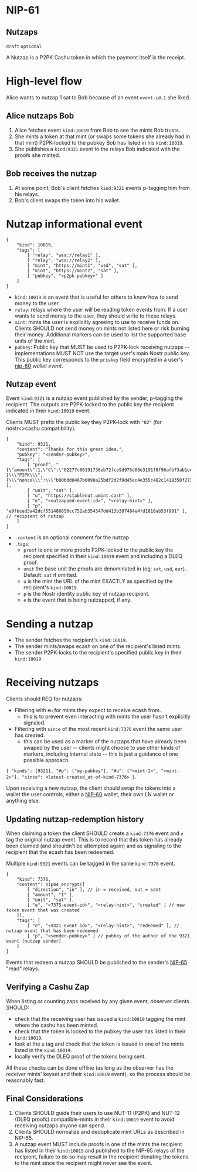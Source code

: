NIP-61
======

Nutzaps
-------

`draft` `optional`

A Nutzap is a P2PK Cashu token in which the payment itself is the receipt.

# High-level flow
Alice wants to nutzap 1 sat to Bob because of an event `event-id-1` she liked.

## Alice nutzaps Bob
1. Alice fetches event `kind:10019` from Bob to see the mints Bob trusts.
2. She mints a token at that mint (or swaps some tokens she already had in that mint) P2PK-locked to the pubkey Bob has listed in his `kind:10019`.
3. She publishes a `kind:9321` event to the relays Bob indicated with the proofs she minted.

## Bob receives the nutzap
1. At some point, Bob's client fetches `kind:9321` events p-tagging him from his relays.
2. Bob's client swaps the token into his wallet.

# Nutzap informational event
```jsonc
{
    "kind": 10019,
    "tags": [
        [ "relay", "wss://relay1" ],
        [ "relay", "wss://relay2" ],
        [ "mint", "https://mint1", "usd", "sat" ],
        [ "mint", "https://mint2", "sat" ],
        [ "pubkey", "<p2pk-pubkey>" ]
    ]
}
```

* `kind:10019` is an event that is useful for others to know how to send money to the user.
* `relay`: relays where the user will be reading token events from. If a user wants to send money to the user, they should write to these relays.
* `mint`: mints the user is explicitly agreeing to use to receive funds on. Clients SHOULD not send money on mints not listed here or risk burning their money. Additional markers can be used to list the supported base units of the mint.
* `pubkey`: Public key that MUST be used to P2PK-lock receiving nutzaps -- implementations MUST NOT use the target user's main Nostr public key. This public key corresponds to the `privkey` field encrypted in a user's [nip-60](60.md) _wallet event_.

## Nutzap event
Event `kind:9321` is a nutzap event published by the sender, p-tagging the recipient. The outputs are P2PK-locked to the public key the recipient indicated in their `kind:10019` event.

Clients MUST prefix the public key they P2PK-lock with `"02"` (for nostr<>cashu compatibility).

```jsonc
{
    "kind": 9321,
    "content": "Thanks for this great idea.",
    "pubkey": "<sender-pubkey>",
    "tags": [
        [ "proof", "{\"amount\":1,\"C\":\"02277c66191736eb72fce9d975d08e3191f8f96afb73ab1eec37e4465683066d3f\",\"id\":\"000a93d6f8a1d2c4\",\"secret\":\"[\\\"P2PK\\\",{\\\"nonce\\\":\\\"b00bdd0467b0090a25bdf2d2f0d45ac4e355c482c1418350f273a04fedaaee83\\\",\\\"data\\\":\\\"02eaee8939e3565e48cc62967e2fde9d8e2a4b3ec0081f29eceff5c64ef10ac1ed\\\"}]\"}" ],
        [ "unit", "sat" ],
        [ "u", "https://stablenut.umint.cash" ],
        [ "e", "<nutzapped-event-id>", "<relay-hint>" ],
        [ "p", "e9fbced3a42dcf551486650cc752ab354347dd413b307484e4fd1818ab53f991" ], // recipient of nutzap
    ]
}
```

* `.content` is an optional comment for the nutzap
* `.tags`:
  * `proof` is one or more proofs P2PK-locked to the public key the recipient specified in their `kind:10019` event and including a DLEQ proof.
  * `unit` the base unit the proofs are denominated in (eg: `sat`, `usd`, `eur`). Default: `sat` if omitted.
  * `u` is the mint the URL of the mint EXACTLY as specified by the recipient's `kind:10019`.
  * `p` is the Nostr identity public key of nutzap recipient.
  * `e` is the event that is being nutzapped, if any.

# Sending a nutzap

* The sender fetches the recipient's `kind:10019`.
* The sender mints/swaps ecash on one of the recipient's listed mints.
* The sender P2PK-locks to the recipient's specified public key in their `kind:10019`

# Receiving nutzaps

Clients should REQ for nutzaps:
* Filtering with `#u` for mints they expect to receive ecash from.
  * this is to prevent even interacting with mints the user hasn't explicitly signaled.
* Filtering with `since` of the most recent `kind:7376` event the same user has created.
  * this can be used as a marker of the nutzaps that have already been swaped by the user -- clients might choose to use other kinds of markers, including internal state -- this is just a guidance of one possible approach.

`{ "kinds": [9321], "#p": ["my-pubkey"], "#u": ["<mint-1>", "<mint-2>"], "since": <latest-created_at-of-kind-7376> }`.

Upon receiving a new nutzap, the client should swap the tokens into a wallet the user controls, either a [NIP-60](60.md) wallet, their own LN wallet or anything else.

## Updating nutzap-redemption history
When claiming a token the client SHOULD create a `kind:7376` event and `e` tag the original nutzap event. This is to record that this token has already been claimed (and shouldn't be attempted again) and as signaling to the recipient that the ecash has been redeemed.

Multiple `kind:9321` events can be tagged in the same `kind:7376` event.

```jsonc
{
    "kind": 7376,
    "content": nip44_encrypt([
        [ "direction", "in" ], // in = received, out = sent
        [ "amount", "1" ],
        [ "unit", "sat" ],
        [ "e", "<7375-event-id>", "<relay-hint>", "created" ] // new token event that was created
    ]),
    "tags": [
        [ "e", "<9321-event-id>", "<relay-hint>", "redeemed" ], // nutzap event that has been redeemed
        [ "p", "<sender-pubkey>" ] // pubkey of the author of the 9321 event (nutzap sender)
    ]
}
```

Events that redeem a nutzap SHOULD be published to the sender's [NIP-65](65.md) "read" relays.

## Verifying a Cashu Zap
When listing or counting zaps received by any given event, observer clients SHOULD:

* check that the receiving user has issued a `kind:10019` tagging the mint where the cashu has been minted.
* check that the token is locked to the pubkey the user has listed in their `kind:10019`.
* look at the `u` tag and check that the token is issued in one of the mints listed in the `kind:10019`.
* locally verify the DLEQ proof of the tokens being sent.

All these checks can be done offline (as long as the observer has the receiver mints' keyset and their `kind:10019` event), so the process should be reasonably fast.

## Final Considerations
1. Clients SHOULD guide their users to use NUT-11 (P2PK) and NUT-12 (DLEQ proofs) compatible-mints in their `kind:10019` event to avoid receiving nutzaps anyone can spend.
2. Clients SHOULD normalize and deduplicate mint URLs as described in NIP-65.
3. A nutzap event MUST include proofs in one of the mints the recipient has listed in their `kind:10019` and published to the NIP-65 relays of the recipient, failure to do so may result in the recipient donating the tokens to the mint since the recipient might never see the event.
